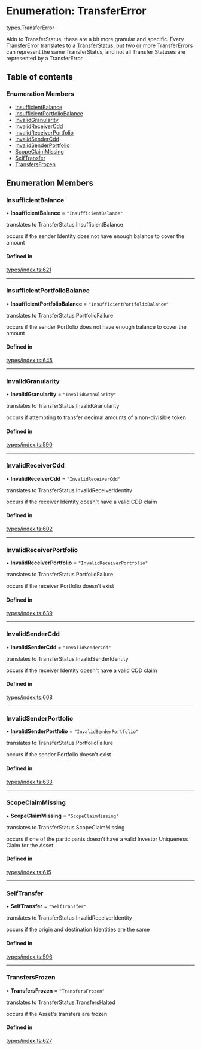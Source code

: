 # Enumeration: TransferError

[types](../wiki/types).TransferError

Akin to TransferStatus, these are a bit more granular and specific. Every TransferError translates to
  a [TransferStatus](../wiki/types.TransferStatus), but two or more TransferErrors can represent the same TransferStatus, and
  not all Transfer Statuses are represented by a TransferError

## Table of contents

### Enumeration Members

- [InsufficientBalance](../wiki/types.TransferError#insufficientbalance)
- [InsufficientPortfolioBalance](../wiki/types.TransferError#insufficientportfoliobalance)
- [InvalidGranularity](../wiki/types.TransferError#invalidgranularity)
- [InvalidReceiverCdd](../wiki/types.TransferError#invalidreceivercdd)
- [InvalidReceiverPortfolio](../wiki/types.TransferError#invalidreceiverportfolio)
- [InvalidSenderCdd](../wiki/types.TransferError#invalidsendercdd)
- [InvalidSenderPortfolio](../wiki/types.TransferError#invalidsenderportfolio)
- [ScopeClaimMissing](../wiki/types.TransferError#scopeclaimmissing)
- [SelfTransfer](../wiki/types.TransferError#selftransfer)
- [TransfersFrozen](../wiki/types.TransferError#transfersfrozen)

## Enumeration Members

### InsufficientBalance

• **InsufficientBalance** = ``"InsufficientBalance"``

translates to TransferStatus.InsufficientBalance

occurs if the sender Identity does not have enough balance to cover the amount

#### Defined in

[types/index.ts:621](https://github.com/PolymathNetwork/polymesh-sdk/blob/c37bc05d/src/types/index.ts#L621)

___

### InsufficientPortfolioBalance

• **InsufficientPortfolioBalance** = ``"InsufficientPortfolioBalance"``

translates to TransferStatus.PortfolioFailure

occurs if the sender Portfolio does not have enough balance to cover the amount

#### Defined in

[types/index.ts:645](https://github.com/PolymathNetwork/polymesh-sdk/blob/c37bc05d/src/types/index.ts#L645)

___

### InvalidGranularity

• **InvalidGranularity** = ``"InvalidGranularity"``

translates to TransferStatus.InvalidGranularity

occurs if attempting to transfer decimal amounts of a non-divisible token

#### Defined in

[types/index.ts:590](https://github.com/PolymathNetwork/polymesh-sdk/blob/c37bc05d/src/types/index.ts#L590)

___

### InvalidReceiverCdd

• **InvalidReceiverCdd** = ``"InvalidReceiverCdd"``

translates to TransferStatus.InvalidReceiverIdentity

occurs if the receiver Identity doesn't have a valid CDD claim

#### Defined in

[types/index.ts:602](https://github.com/PolymathNetwork/polymesh-sdk/blob/c37bc05d/src/types/index.ts#L602)

___

### InvalidReceiverPortfolio

• **InvalidReceiverPortfolio** = ``"InvalidReceiverPortfolio"``

translates to TransferStatus.PortfolioFailure

occurs if the receiver Portfolio doesn't exist

#### Defined in

[types/index.ts:639](https://github.com/PolymathNetwork/polymesh-sdk/blob/c37bc05d/src/types/index.ts#L639)

___

### InvalidSenderCdd

• **InvalidSenderCdd** = ``"InvalidSenderCdd"``

translates to TransferStatus.InvalidSenderIdentity

occurs if the receiver Identity doesn't have a valid CDD claim

#### Defined in

[types/index.ts:608](https://github.com/PolymathNetwork/polymesh-sdk/blob/c37bc05d/src/types/index.ts#L608)

___

### InvalidSenderPortfolio

• **InvalidSenderPortfolio** = ``"InvalidSenderPortfolio"``

translates to TransferStatus.PortfolioFailure

occurs if the sender Portfolio doesn't exist

#### Defined in

[types/index.ts:633](https://github.com/PolymathNetwork/polymesh-sdk/blob/c37bc05d/src/types/index.ts#L633)

___

### ScopeClaimMissing

• **ScopeClaimMissing** = ``"ScopeClaimMissing"``

translates to TransferStatus.ScopeClaimMissing

occurs if one of the participants doesn't have a valid Investor Uniqueness Claim for
  the Asset

#### Defined in

[types/index.ts:615](https://github.com/PolymathNetwork/polymesh-sdk/blob/c37bc05d/src/types/index.ts#L615)

___

### SelfTransfer

• **SelfTransfer** = ``"SelfTransfer"``

translates to TransferStatus.InvalidReceiverIdentity

occurs if the origin and destination Identities are the same

#### Defined in

[types/index.ts:596](https://github.com/PolymathNetwork/polymesh-sdk/blob/c37bc05d/src/types/index.ts#L596)

___

### TransfersFrozen

• **TransfersFrozen** = ``"TransfersFrozen"``

translates to TransferStatus.TransfersHalted

occurs if the Asset's transfers are frozen

#### Defined in

[types/index.ts:627](https://github.com/PolymathNetwork/polymesh-sdk/blob/c37bc05d/src/types/index.ts#L627)
